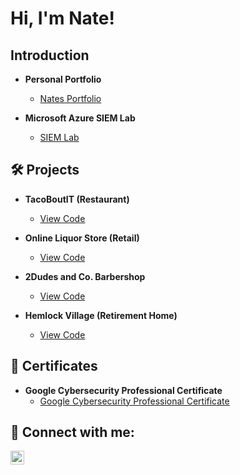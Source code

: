 # Hi, I'm Nate!  

## Introduction  
- **Personal Portfolio**
  - [Nates Portfolio](https://github.com/barneybro/Barnhart_Portfolio)
    
- **Microsoft Azure SIEM Lab**  
  - [SIEM Lab](https://github.com/barneybro/SIEM_In_Azure)  

## 🛠️ Projects  

- **TacoBoutIT (Restaurant)**  
  - [View Code](https://github.com/barneybro/TacoBoutITMain)  

- **Online Liquor Store (Retail)**  
  - [View Code](https://github.com/barneybro/Online-Liquor-Store)  

- **2Dudes and Co. Barbershop**  
  - [View Code](https://github.com/barneybro/2Dudes-and-Co-Barbershop)  

- **Hemlock Village (Retirement Home)**  
  - [View Code](https://github.com/barneybro/HemlockVillage)  

## 📃 Certificates  

- **Google Cybersecurity Professional Certificate**  
  - [Google Cybersecurity Professional Certificate](https://www.coursera.org/account/accomplishments/specialization/UYNX9LW4JNEK)  

## 🤳 Connect with me:  

[<img align="left" alt="Nathan Barnhart | LinkedIn" width="22px" src="https://cdn.jsdelivr.net/npm/simple-icons@v3/icons/linkedin.svg" />][linkedin]  

[linkedin]: https://www.linkedin.com/in/nathan-barnhart-9b6647294/  


<!--
**joshmadakor1/joshmadakor1** is a ✨ _special_ ✨ repository because its `README.md` (this file) appears on your GitHub profile.

Here are some ideas to get you started:

- 🔭 I’m currently working on ...
- 🌱 I’m currently learning ...
- 👯 I’m looking to collaborate on ...
- 🤔 I’m looking for help with ...
- 💬 Ask me about ...
- 📫 How to reach me: ...
- 😄 Pronouns: ...
- ⚡ Fun fact: ...
-->
